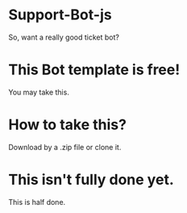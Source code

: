 # Support-Bot-js
So, want a really good ticket bot?
# This Bot template is free!
You may take this.
# How to take this?
Download by a .zip file or clone it.
# This isn't fully done yet.
This is half done.
